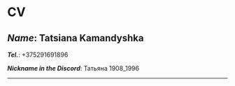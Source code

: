 # CV
## ***Name***: Tatsiana Kamandyshka
***Tel.***: +375291691896

***Nickname in the Discord***: Татьяна 1908_1996
___
